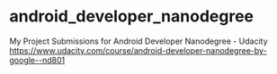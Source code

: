 # android_developer_nanodegree
My Project Submissions for Android Developer Nanodegree - Udacity https://www.udacity.com/course/android-developer-nanodegree-by-google--nd801

